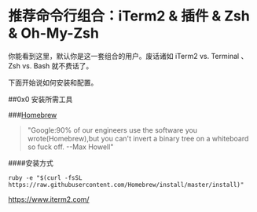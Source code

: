 # 推荐命令行组合：iTerm2 & 插件 & Zsh & Oh-My-Zsh

你能看到这里，默认你是这一套组合的用户。废话诸如 iTerm2 vs. Terminal 、 Zsh vs. Bash 就不费话了。

下面开始说如何安装和配置。

##0x0 安装所需工具

###[Homebrew](http://brew.sh/)

> "Google:90% of our engineers use the software you wrote(Homebrew),but you can't invert a binary tree on a whiteboard so fuck off.       --Max Howell"
 
####安装方式

`ruby -e "$(curl -fsSL https://raw.githubusercontent.com/Homebrew/install/master/install)"`
 

https://www.iterm2.com/